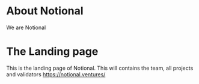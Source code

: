 # About Notional
We are Notional
# The Landing page
This is the landing page of Notional. This will contains the team, all projects and validators
https://notional.ventures/

